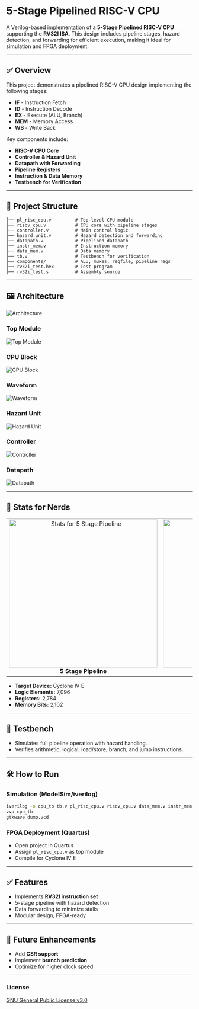 # 5-Stage Pipelined RISC-V CPU

A Verilog-based implementation of a **5-Stage Pipelined RISC-V CPU** supporting the **RV32I ISA**. This design includes pipeline stages, hazard detection, and forwarding for efficient execution, making it ideal for simulation and FPGA deployment.

---

## ✅ **Overview**

This project demonstrates a pipelined RISC-V CPU design implementing the following stages:

* **IF** - Instruction Fetch
* **ID** - Instruction Decode
* **EX** - Execute (ALU, Branch)
* **MEM** - Memory Access
* **WB** - Write Back

Key components include:

* **RISC-V CPU Core**
* **Controller & Hazard Unit**
* **Datapath with Forwarding**
* **Pipeline Registers**
* **Instruction & Data Memory**
* **Testbench for Verification**

---

## 📂 **Project Structure**

```
├── pl_risc_cpu.v         # Top-level CPU module
├── riscv_cpu.v           # CPU core with pipeline stages
├── controller.v          # Main control logic
├── hazard_unit.v         # Hazard detection and forwarding
├── datapath.v            # Pipelined datapath
├── instr_mem.v           # Instruction memory
├── data_mem.v            # Data memory
├── tb.v                  # Testbench for verification
├── components/           # ALU, muxes, regfile, pipeline regs
├── rv32i_test.hex        # Test program
├── rv32i_test.s          # Assembly source
```

---

## 🖼 **Architecture**

![Architecture](images/architecture.png)

### **Top Module**

![Top Module](images/topmodule.png)

### **CPU Block**

![CPU Block](images/rvcpu.png)

### **Waveform**

![Waveform](images/waveform.png)

### **Hazard Unit**

![Hazard Unit](images/hazard_unit.png)

### **Controller**

![Controller](images/controller.png)

### **Datapath**

![Datapath](images/datapath.png)

---

## 📸 **Stats for Nerds**

<p align="center">
  <table>
    <tr>
      <td align="center">
        <img src="images/stats_pipeline.png" alt="Stats for 5 Stage Pipeline" width="400"/>
        <br/>
        <b>5 Stage Pipeline</b>
      </td>
      <td align="center">
        <img src="images/stats_singlecycle.png" alt="Stats for Single Cycle" width="400"/>
        <br/>
        <b>Single Cycle</b>
      </td>
    </tr>
  </table>
</p>

* **Target Device:** Cyclone IV E
* **Logic Elements:** 7,096
* **Registers:** 2,784
* **Memory Bits:** 2,102

---

## 🧪 **Testbench**

* Simulates full pipeline operation with hazard handling.
* Verifies arithmetic, logical, load/store, branch, and jump instructions.

---

## 🛠 **How to Run**

### Simulation (ModelSim/iverilog)

```bash
iverilog -o cpu_tb tb.v pl_risc_cpu.v riscv_cpu.v data_mem.v instr_mem.v components/*.v
vvp cpu_tb
gtkwave dump.vcd
```

### FPGA Deployment (Quartus)

* Open project in Quartus
* Assign `pl_risc_cpu.v` as top module
* Compile for Cyclone IV E

---

## ✅ **Features**

* Implements **RV32I instruction set**
* 5-stage pipeline with hazard detection
* Data forwarding to minimize stalls
* Modular design, FPGA-ready

---

## 🚀 **Future Enhancements**

* Add **CSR support**
* Implement **branch prediction**
* Optimize for higher clock speed

---

### **License**

[GNU General Public License v3.0](LICENSE)
